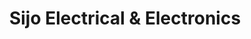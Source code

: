 ---
title: "Sijo Electrical & Electronics"
url: /pampady/sijo-electrical-und-electronics/
shop: Elektrisch
---
